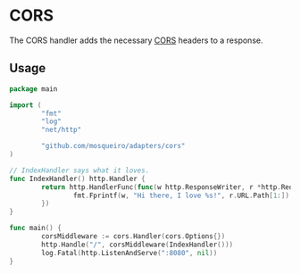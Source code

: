 # CORS

The CORS handler adds the necessary [CORS](https://developer.mozilla.org/en-US/docs/Web/HTTP/CORS) headers to a response.

## Usage

```go
package main

import (
        "fmt"
        "log"
        "net/http"

        "github.com/mosqueiro/adapters/cors"
)

// IndexHandler says what it loves.
func IndexHandler() http.Handler {
        return http.HandlerFunc(func(w http.ResponseWriter, r *http.Request) {
                fmt.Fprintf(w, "Hi there, I love %s!", r.URL.Path[1:])
        })
}

func main() {
        corsMiddleware := cors.Handler(cors.Options{})
        http.Handle("/", corsMiddleware(IndexHandler()))
        log.Fatal(http.ListenAndServe(":8080", nil))
}
```
